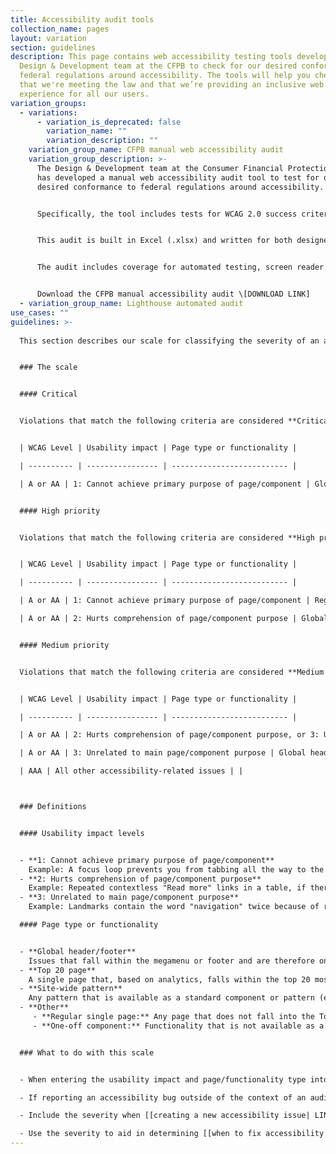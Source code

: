 ```yaml
---
title: Accessibility audit tools
collection_name: pages
layout: variation
section: guidelines
description: This page contains web accessibility testing tools developed by the
  Design & Development team at the CFPB to check for our desired conformance to
  federal regulations around accessibility. The tools will help you check both
  that we're meeting the law and that we’re providing an inclusive web
  experience for all our users.
variation_groups:
  - variations:
      - variation_is_deprecated: false
        variation_name: ""
        variation_description: ""
    variation_group_name: CFPB manual web accessibility audit
    variation_group_description: >-
      The Design & Development team at the Consumer Financial Protection Bureau
      has developed a manual web accessibility audit tool to test for our
      desired conformance to federal regulations around accessibility. 


      Specifically, the tool includes tests for WCAG 2.0 success criteria in accordance with the Revised Section 508 standards of 2018. It also includes some success criteria from WCAG \[2.1] and WCAG \[2.0] AAA.


      This audit is built in Excel (.xlsx) and written for both designers and developers. **The tool is written to be run on a MacBook, using Chrome and Safari browsers, and an iPhone.** 


      The audit includes coverage for automated testing, screen reader testing, mobile testing, keyboard testing, and additional tests covering forms and sensory-sensitivity. 


      Download the CFPB manual accessibility audit \[DOWNLOAD LINK]
  - variation_group_name: Lighthouse automated audit
use_cases: ""
guidelines: >-
  
  This section describes our scale for classifying the severity of an accessibility bug.


  ### The scale


  #### Critical


  Violations that match the following criteria are considered **Critical**:


  | WCAG Level | Usability impact | Page type or functionality |

  | ---------- | ---------------- | -------------------------- |

  | A or AA | 1: Cannot achieve primary purpose of page/component | Global header/footer, Top 20 single page, Wagtail site-wide pattern |


  #### High priority


  Violations that match the following criteria are considered **High priority**:


  | WCAG Level | Usability impact | Page type or functionality |

  | ---------- | ---------------- | -------------------------- |

  | A or AA | 1: Cannot achieve primary purpose of page/component | Regular single page or one-off component |

  | A or AA | 2: Hurts comprehension of page/component purpose | Global header/footer, Top 20 single page, Wagtail site-wide pattern |


  #### Medium priority


  Violations that match the following criteria are considered **Medium priority**:


  | WCAG Level | Usability impact | Page type or functionality |

  | ---------- | ---------------- | -------------------------- |

  | A or AA | 2: Hurts comprehension of page/component purpose, or 3: Unrelated to main page/component purpose | a Regular single page or one-off component |

  | A or AA | 3: Unrelated to main page/component purpose | Global header/footer, top 20 page, Wagtail site-wide pattern |

  | AAA | All other accessibility-related issues | |



  ### Definitions


  #### Usability impact levels


  - **1: Cannot achieve primary purpose of page/component**  
    Example: A focus loop prevents you from tabbing all the way to the end of a form and submitting it.
  - **2: Hurts comprehension of page/component purpose**  
    Example: Repeated contextless "Read more" links in a table, if there is a relatively simple workaround for the user (e.g., user could cycle through all of the table cells to understand the context of links, rather than navigate through links only)
  - **3: Unrelated to main page/component purpose**  
    Example: Landmarks contain the word "navigation" twice because of redundant labeling 

  #### Page type or functionality


  - **Global header/footer**  
    Issues that fall within the megamenu or footer and are therefore on every page
  - **Top 20 page**  
    A single page that, based on analytics, falls within the top 20 most visited pages of your site 
  - **Site-wide pattern**  
    Any pattern that is available as a standard component or pattern (e.g. expandables, video player)
  - **Other**
     - **Regular single page:** Any page that does not fall into the Top 20 page category
     - **One-off component:** Functionality that is not available as a standard component or pattern, or custom code


  ### What to do with this scale


  - When entering the usability impact and page/functionality type into the [Web Accessibility Audit Log] ( LINK? ), the severity rating will be calculated automatically for you.

  - If reporting an accessibility bug outside of the context of an audit, you can manually determine what the severity should be from the explanation above.

  - Include the severity when [[creating a new accessibility issue| LINK for where-and-how-to-file-web-accessibility-bugs ]].

  - Use the severity to aid in determining [[when to fix accessibility bugs| LINK for when-to-fix-web-accessibility-bugs]].
---
```

